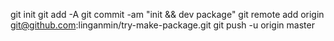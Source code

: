 git init
git add -A
git commit -am "init && dev package"
git remote add origin git@github.com:linganmin/try-make-package.git
git push -u origin master
